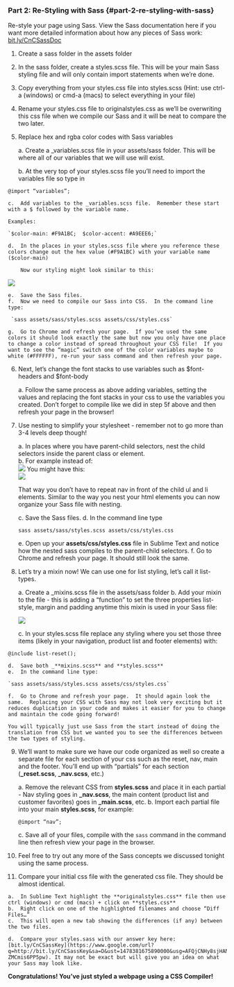 ### Part 2:  Re-Styling with Sass  {#part-2-re-styling-with-sass}

Re-style your page using Sass. View the Sass documentation here if you want more detailed information about how any pieces of Sass work: [bit.ly/CnCSassDoc](https://www.google.com/url?q=http://bit.ly/CnCSassDoc&sa=D&ust=1478381675862000&usg=AFQjCNGQQHzyokuUfQpu_lxgbfHEUcrGzA) 

  1.  Create a sass folder in the assets folder

  2.  In the sass folder, create a styles.scss file.  This will be your main Sass styling file and will only contain import statements when we’re done.

  3.  Copy everything from your styles.css file into styles.scss (Hint: use ctrl-a (windows) or cmd-a (macs) to select everything in your file)

  4.  Rename your styles.css file to originalstyles.css as we’ll be overwriting this css file when we compile our Sass and it will be neat to compare the two later.

  5.  Replace hex and rgba color codes with Sass variables

      a.  Create a _variables.scss file in your assets/sass folder.  This will be where all of our variables that we will use will exist.

      b.  At the very top of your styles.scss file you’ll need to import the variables file so type in

```@import “variables”;```

    c.  Add variables to the _variables.scss file.  Remember these start with a $ followed by the variable name.  

    Examples:

    `$color-main: #F9A1BC;  $color-accent: #A9EEE6;`

    d.  In the places in your styles.scss file where you reference these colors change out the hex value (#F9A1BC) with your variable name ($color-main)

        Now our styling might look similar to this:

![](../images/image06.png)


    e.  Save the Sass files.
    f.  Now we need to compile our Sass into CSS.  In the command line type:

     `sass assets/sass/styles.scss assets/css/styles.css`

    g.  Go to Chrome and refresh your page.  If you’ve used the same colors it should look exactly the same but now you only have one place to change a color instead of spread throughout your CSS file!  If you want to see the “magic” switch one of the color variables maybe to white (#FFFFFF), re-run your sass command and then refresh your page.

6.  Next, let’s change the font stacks to use variables such as $font-headers and $font-body

    a.  Follow the same process as above adding variables, setting the values and replacing the font stacks in your css to use the variables you created. Don’t forget to compile like we did in step 5f above and then refresh your page in the browser!

7.  Use nesting to simplify your stylesheet - remember not to go more than 3-4 levels deep though!

    a.  In places where you have parent-child selectors, nest the child selectors inside the parent class or element.  
    b. For example instead of:<br>
    ![](../images/image05.png)
    You might have this:<br>
    ![](../images/image01.png)

    That way you don’t have to repeat nav in front of the child ul and li elements.  Similar to the way you nest your html elements you can now organize your Sass file with nesting.

    c.  Save the Sass files.
    d.  In the command line type

    `sass assets/sass/styles.scss assets/css/styles.css`

    e.  Open up your **assets/css/styles.css** file in Sublime Text and notice how the nested sass compiles to the parent-child selectors.
    f.  Go to Chrome and refresh your page.  It should still look the same.

8.  Let’s try a mixin now!  We can use one for list styling, let’s call it list-types.

    a.  Create a _mixins.scss file in the assets/sass folder
    b.  Add your mixin to the file - this is adding a “function” to set the three properties list-style, margin and padding anytime this mixin is used in your Sass file:<br>

    ![](../images/image00.png)

    c.  In your styles.scss file replace any styling where you set those three items (likely in your navigation, product list and footer elements) with:

  `@include list-reset();`

    d.  Save both _**mixins.scss** and **styles.scss**
    e.  In the command line type:

    `sass assets/sass/styles.scss assets/css/styles.css`

    f.  Go to Chrome and refresh your page.  It should again look the same.  Replacing your CSS with Sass may not look very exciting but it reduces duplication in your code and makes it easier for you to change and maintain the code going forward!  

    You will typically just use Sass from the start instead of doing the translation from CSS but we wanted you to see the differences between the two types of styling.

9.  We’ll want to make sure we have our code organized as well so create a separate file for each section of your css such as the reset, nav, main and the footer. You’ll end up with “partials” for each section (**_reset.scss**, **_nav.scss**, etc.)  

    a.  Remove the relevant CSS from **styles.scss** and place it in each partial - Nav styling goes in **_nav.scss**, the main content (product list and customer favorites) goes in **_main.scss**, etc.
    b.  Import each partial file into your main **styles.scss**, for example:

    `@import “nav”;`

    c.  Save all of your files, compile with the `sass` command in the command line then refresh view your page in the browser.

10.  Feel free to try out any more of the Sass concepts we discussed tonight using the same process.

11.  Compare your initial css file with the generated css file.  They should be almost identical.  

    a.  In Sublime Text highlight the **originalstyles.css** file then use ctrl (windows) or cmd (macs) + click on **styles.css**
    b.  Right click on one of the highlighted filenames and choose “Diff Files…”
    c.  This will open a new tab showing the differences (if any) between the two files.  

    d.  Compare your styles.sass with our answer key here: [bit.ly/CnCSassKey](https://www.google.com/url?q=http://bit.ly/CnCSassKey&sa=D&ust=1478381675890000&usg=AFQjCNHy8sjHANATp6X20-ZMCmis6PP5pw). It may not be exact but will give you an idea on what your Sass may look like.

**Congratulations!  You’ve just styled a webpage using a CSS Compiler!**